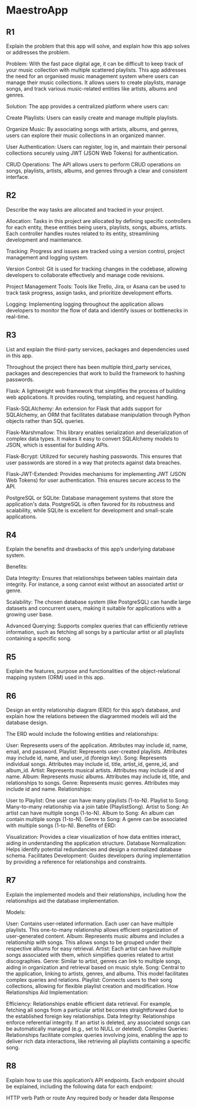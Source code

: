 # MaestroApp

## R1
Explain the problem that this app will solve, and explain how this app solves or addresses the problem.

Problem: With the fast pace digital age, it can be difficult to keep track of your music collection with multiple scattered playlists. This app addresses the need for an organised music management system where users can manage their music collections. 
It allows users to create playlists, manage songs, and track various music-related entities like artists, albums and genres.

Solution: The app provides a centralized platform where users can:

Create Playlists: 
Users can easily create and manage multiple playlists.

Organize Music: 
By associating songs with artists, albums, and genres, users can explore their music collections in an organized manner.

User Authentication: 
Users can register, log in, and maintain their personal collections securely using JWT (JSON Web Tokens) for authentication.

CRUD Operations: 
The API allows users to perform CRUD operations on songs, playlists, artists, albums, and genres through a clear and consistent interface.

## R2
Describe the way tasks are allocated and tracked in your project.

Allocation: Tasks in this project are allocated by defining specific controllers for each entity, these entities being users, playlists, songs, albums, artists. Each controller handles routes related to its entity, streamlining development and maintenance.

Tracking: Progress and issues are tracked using a version control, project management and logging system.

Version Control: Git is used for tracking changes in the codebase, allowing developers to collaborate effectively and manage code revisions.

Project Management Tools: Tools like Trello, Jira, or Asana can be used to track task progress, assign tasks, and prioritize development efforts.

Logging: Implementing logging throughout the application allows developers to monitor the flow of data and identify issues or bottlenecks in real-time.


## R3
List and explain the third-party services, packages and dependencies used in this app.

Throughout the project there has been multiple third_party services, packages and descrepencies that work to build the framework to hashing passwords.

Flask: A lightweight web framework that simplifies the process of building web applications. It provides routing, templating, and request handling.

Flask-SQLAlchemy: An extension for Flask that adds support for SQLAlchemy, an ORM that facilitates database manipulation through Python objects rather than SQL queries.

Flask-Marshmallow: This library enables serialization and deserialization of complex data types. It makes it easy to convert SQLAlchemy models to JSON, which is essential for building APIs.

Flask-Bcrypt: Utilized for securely hashing passwords. This ensures that user passwords are stored in a way that protects against data breaches.

Flask-JWT-Extended: Provides mechanisms for implementing JWT (JSON Web Tokens) for user authentication. This ensures secure access to the API.

PostgreSQL or SQLite: Database management systems that store the application's data. PostgreSQL is often favored for its robustness and scalability, while SQLite is excellent for development and small-scale applications.

## R4
Explain the benefits and drawbacks of this app’s underlying database system.

Benefits:

Data Integrity: Ensures that relationships between tables maintain data integrity. For instance, a song cannot exist without an associated artist or genre.

Scalability: The chosen database system (like PostgreSQL) can handle large datasets and concurrent users, making it suitable for applications with a growing user base.

Advanced Querying: Supports complex queries that can efficiently retrieve information, such as fetching all songs by a particular artist or all playlists containing a specific song.



## R5
Explain the features, purpose and functionalities of the object-relational mapping system (ORM) used in this app.

## R6
Design an entity relationship diagram (ERD) for this app’s database, and explain how the relations between the diagrammed models will aid the database design. 

The ERD would include the following entities and relationships:

User: Represents users of the application. Attributes may include id, name, email, and password.
Playlist: Represents user-created playlists. Attributes may include id, name, and user_id (foreign key).
Song: Represents individual songs. Attributes may include id, title, artist_id, genre_id, and album_id.
Artist: Represents musical artists. Attributes may include id and name.
Album: Represents music albums. Attributes may include id, title, and relationships to songs.
Genre: Represents music genres. Attributes may include id and name.
Relationships:

User to Playlist: One user can have many playlists (1-to-N).
Playlist to Song: Many-to-many relationship via a join table (PlaylistSong).
Artist to Song: An artist can have multiple songs (1-to-N).
Album to Song: An album can contain multiple songs (1-to-N).
Genre to Song: A genre can be associated with multiple songs (1-to-N).
Benefits of ERD:

Visualization: Provides a clear visualization of how data entities interact, aiding in understanding the application structure.
Database Normalization: Helps identify potential redundancies and design a normalized database schema.
Facilitates Development: Guides developers during implementation by providing a reference for relationships and constraints.

## R7
Explain the implemented models and their relationships, including how the relationships aid the database implementation.

Models:

User: Contains user-related information. Each user can have multiple playlists. This one-to-many relationship allows efficient organization of user-generated content.
Album: Represents music albums and includes a relationship with songs. This allows songs to be grouped under their respective albums for easy retrieval.
Artist: Each artist can have multiple songs associated with them, which simplifies queries related to artist discographies.
Genre: Similar to artist, genres can link to multiple songs, aiding in organization and retrieval based on music style.
Song: Central to the application, linking to artists, genres, and albums. This model facilitates complex queries and relations.
Playlist: Connects users to their song collections, allowing for flexible playlist creation and modification.
How Relationships Aid Implementation:

Efficiency: Relationships enable efficient data retrieval. For example, fetching all songs from a particular artist becomes straightforward due to the established foreign key relationships.
Data Integrity: Relationships enforce referential integrity. If an artist is deleted, any associated songs can be automatically managed (e.g., set to NULL or deleted).
Complex Queries: Relationships facilitate complex queries involving joins, enabling the app to deliver rich data interactions, like retrieving all playlists containing a specific song.

## R8
Explain how to use this application’s API endpoints. Each endpoint should be explained, including the following data for each endpoint:

HTTP verb
Path or route
Any required body or header data
Response

